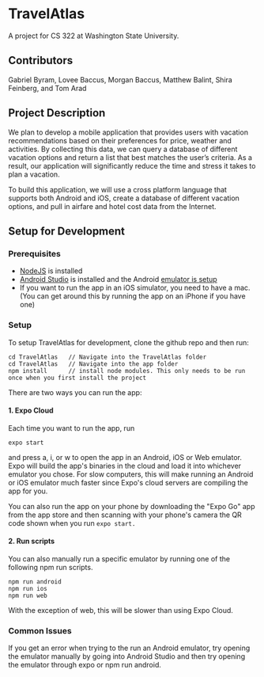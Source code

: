 # TravelAtlas
A project for CS 322 at Washington State University.

## Contributors

Gabriel Byram, Lovee Baccus, Morgan Baccus, Matthew Balint, Shira Feinberg, and Tom Arad

## Project Description

We plan to develop a mobile application that provides users with vacation recommendations based on their preferences for price, weather and activities. By collecting this data, we can query a database of different vacation options and return a list that best matches the user’s criteria. As a result, our application will significantly reduce the time and stress it takes to plan a vacation.

To build this application, we will use a cross platform language that supports both Android and iOS, create a database of different vacation options, and pull in airfare and hotel cost data from the Internet.

## Setup for Development

### Prerequisites

- [NodeJS](https://nodejs.org/en/) is installed
- [Android Studio](https://developer.android.com/studio/) is installed and the Android [emulator is setup](https://docs.expo.io/workflow/android-studio-emulator/)
- If you want to run the app in an iOS simulator, you need to have a mac. (You can get around this by running the app on an iPhone if you have one)

### Setup

To setup TravelAtlas for development, clone the github repo and then run:

```
cd TravelAtlas   // Navigate into the TravelAtlas folder
cd TravelAtlas   // Navigate into the app folder
npm install      // install node modules. This only needs to be run once when you first install the project
```
There are two ways you can run the app:

#### 1. Expo Cloud
Each time you want to run the app, run
```
expo start
```
and press a, i, or w to open the app in an Android, iOS or Web emulator. Expo will build the app's binaries in the cloud and load it into whichever emulator you chose. For slow computers, this will make running an Android or iOS emulator much faster since Expo's cloud servers are compiling the app for you.

You can also run the app on your phone by downloading the "Expo Go" app from the app store and then scanning with your phone's camera the QR code shown when you run `expo start.`

#### 2. Run scripts
You can also manually run a specific emulator by running one of the following npm run scripts.
```
npm run android
npm run ios
npm run web
```
With the exception of web, this will be slower than using Expo Cloud.

### Common Issues
If you get an error when trying to the run an Android emulator, try opening the emulator manually by going into Android Studio and then try opening the emulator through expo or npm run android.
